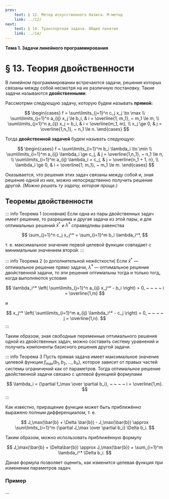 ```yaml
---
prev:
    text: § 12. Метод искусственного базиса. М-метод
    link: ../12/
next:
    text: § 14. Транспортная задача. Общие понятия
    link: ../14/
---
```


**Тема 1. Задачи линейного программирования**

# § 13. Теория двойственности

В линейном программировании встречаются задачи, решения которых связаны между собой несмотря на их различную постановку. Такие задачи называются **двойственными**.

Рассмотрми следующую задачу, которую будем называть **прямой:**

$$
\begin{cases}
f = \sum\limits_{j=1}^n c_j x_j \to \max \\
\sum\limits_{j=1}^n a_{ij} x_j \le b_i, & i = \overline{1, m_1}, ~ m_1 \le m, \\
\sum\limits_{j=1}^n a_{ij} x_j = b_i, & i = \overline{m_1, m}, \\
x_j \ge 0, & j = \overline{1,n_1}, ~ n_1 \le n.
\end{cases}
$$

Тогда **двойственной задачей** будем называть следующую:

$$
\begin{cases}
f = \sum\limits_{i=1}^m b_i \lambda_i \to \min \\
\sum\limits_{i=1}^m a_{ij} \lambda_i \ge c_j, & j = \overline{1,n_1}, ~ n_1 \le n, \\
\sum\limits_{i=1}^m a_{ij} \lambda_i = c_j, & j = \overline{n_1 + 1, n}, \\
\lambda_i \ge 0, & i = \overline{1, m_1}, ~ m_1 \le m.
\end{cases}
$$

Оказывается, что решения этих задач связаны между собой и, зная решение одной из них, можно непосредственно получить решение другой. *(Можно решать ту задачу, которая проще.)*

## Теоремы двойственности

::: info Теорема 1 (основная)
Если одна из пары двойственных задач имеет решение, то разрешима и другая задача из этой пары, и для оптимальных решений $\bar{x}^*$ и $\bar{\lambda}^*$ справедливы равенства

$$
\sum_{j=1}^n c_j x_j^* = \sum_{i=1}^m b_i \lambda_i^*,
$$

т. е. максимальное значение первой целевой функции совпадает с минимальным значением второй.
:::

::: info Теорема 2 (о дополнительной нежёсткости)
Если $\bar{x}^*$ — оптимальное решение прямо задачи, $\bar{\lambda}^*$ — оптимальное решение двойственной задачи, то эти решения оптимальны тогда и только тогд, когда выполняются условия

$$
\lambda_i^* \left(
    \sum\limits_{j=1}^n a_{ij} x_j^* - b_i
\right) = 0, ~ ~ ~ ~ i = \overline{1,m}
$$

и

$$
x_j^* \left(
    \sum\limits_{i=1}^m a_{ij} \lambda_i^* - c_j
\right) = 0, ~ ~ ~ ~ j = \overline{1,n}.
$$
:::

Таким образом, зная свободные переменные оптимального решения одной из двойственных задач, можно составить систему уравнений и получить компоненты базисного решения другой задачи.

::: info Теорема 3
Пусть прямая задача имеет максимальное значение целевой функции $f_\max(b_1, b_2, ..., b_n)$, которое зависит от правых частей системы ограничений как от параметров. Тогда оптимальное решение двойственной задачи связано с целевой функцией формулами

$$
\lambda_i = {\partial f_\max \over \partial b_i}, ~ ~ ~ ~ i = \overline{1,m}.
$$
:::

Как известно, приращение функции может быть приближённо выражено полным дифференциалом, т. е.

$$
J_\max(\bar{b} + \Delta \bar{b}) - J_\max(\bar{b}) \approx
\sum\limits_{i=1}^m {\partial J_\max \over \partial b_i} \Delta b_i.
$$

Таким образом, можно использовать приближённую формулу

$$
J_\max(\bar{b} + \Delta\bar{b}) \approx J_\max(\bar{b}) + \sum_{i=1}^m \lambda_i^* \Delta b_i.
$$

Даная формула позволяет оценить, как изменится целевая функция при изменении параметров задач.

### Пример

...